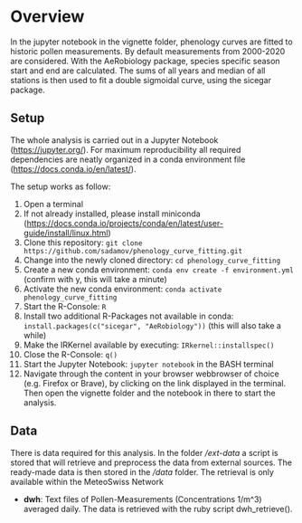 # Overview

In the jupyter notebook in the vignette folder, phenology curves are fitted
to historic pollen measurements. By default measurements from 2000-2020 are considered.
With the AeRobiology package, species specific season start and end are calculated.
The sums of all years and median of all stations is then used to fit a double sigmoidal curve,
using the sicegar package.

## Setup

The whole analysis is carried out in a Jupyter Notebook (https://jupyter.org/).
For maximum reproducibility all required dependencies are neatly organized in a conda
environment file (https://docs.conda.io/en/latest/).

The setup works as follow:

  1. Open a terminal
  2. If not already installed, please install miniconda (https://docs.conda.io/projects/conda/en/latest/user-guide/install/linux.html)
  3. Clone this repository: `git clone https://github.com/sadamov/phenology_curve_fitting.git`
  4. Change into the newly cloned directory: `cd phenology_curve_fitting`
  5. Create a new conda environment: `conda env create -f environment.yml` (confirm with y, this will take a minute)
  6. Activate the new conda environment: `conda activate phenology_curve_fitting`
  7. Start the R-Console: `R`
  8. Install two additional R-Packages not available in conda: `install.packages(c("sicegar", "AeRobiology"))` (this will also take a while)
  9.  Make the IRKernel available by executing: `IRkernel::installspec()`
  10. Close the R-Console: `q()`
  11. Start the Jupyter Notebook: `jupyter notebook` in the BASH terminal
  12. Navigate through the content in your browser webbrowser of choice (e.g. Firefox or Brave), by clicking on the link displayed in the terminal. Then open the vignette folder and the notebook in there to start the analysis.
## Data

There is data required for this analysis. In the folder */ext-data* a script is stored
that will retrieve and preprocess the data from external sources. The ready-made data is
then stored in the */data* folder. The retrieval is only available within the MeteoSwiss
Network

- **dwh**: Text files of Pollen-Measurements (Concentrations 1/m^3) averaged daily.
  The data is retrieved with the ruby script dwh_retrieve().
